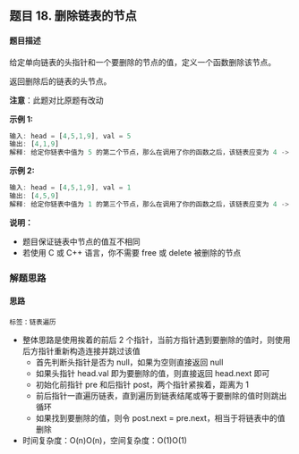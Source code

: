 ## 题目 18. 删除链表的节点

#### 题目描述

给定单向链表的头指针和一个要删除的节点的值，定义一个函数删除该节点。

返回删除后的链表的头节点。

**注意**：此题对比原题有改动

**示例 1:**

``` js
输入: head = [4,5,1,9], val = 5
输出: [4,1,9]
解释: 给定你链表中值为 5 的第二个节点，那么在调用了你的函数之后，该链表应变为 4 -> 1 -> 9.
```
**示例 2:**

``` js
输入: head = [4,5,1,9], val = 1
输出: [4,5,9]
解释: 给定你链表中值为 1 的第三个节点，那么在调用了你的函数之后，该链表应变为 4 -> 5 -> 9.
```

**说明：**
- 题目保证链表中节点的值互不相同
- 若使用 C 或 C++ 语言，你不需要 free 或 delete 被删除的节点


### 解题思路

#### 思路
`标签：链表遍历`
- 整体思路是使用挨着的前后 2 个指针，当前方指针遇到要删除的值时，则使用后方指针重新构造连接并跳过该值
  - 首先判断头指针是否为 null，如果为空则直接返回 null
  - 如果头指针 head.val 即为要删除的值，则直接返回 head.next 即可
  - 初始化前指针 pre 和后指针 post，两个指针紧挨着，距离为 1
  - 前后指针一直遍历链表，直到遍历到链表结尾或等于要删除的值时则跳出循环
  - 如果找到要删除的值，则令 post.next = pre.next，相当于将链表中的值删除
- 时间复杂度：O(n)O(n)，空间复杂度：O(1)O(1)
